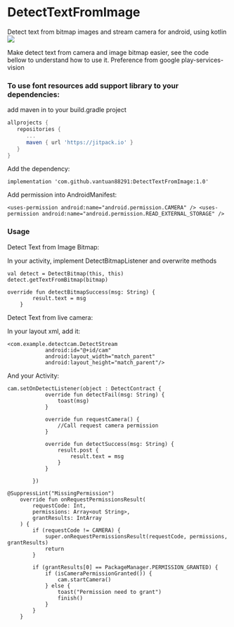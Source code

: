 # DetectTextFromImage
Detect text from bitmap images and stream camera for android, using kotlin
[![](https://jitpack.io/v/vantuan88291/DetectTextFromImage.svg)](https://jitpack.io/#vantuan88291/DetectTextFromImage)

Make detect text from camera and image bitmap easier, see the code bellow to understand how to use it.
Preference from google play-services-vision
### To use font resources add support library to your dependencies:
add maven in to your build.gradle project

```gradle
allprojects {
   repositories {
      ...
      maven { url 'https://jitpack.io' }
   }
}
```

Add the dependency:

`implementation 'com.github.vantuan88291:DetectTextFromImage:1.0'`

Add permission into AndroidManifest:

`<uses-permission android:name="android.permission.CAMERA" />
 <uses-permission android:name="android.permission.READ_EXTERNAL_STORAGE" />`


### Usage
Detect Text from Image Bitmap:

In your activity, implement DetectBitmapListener and overwrite methods

```
val detect = DetectBitmap(this, this)
detect.getTextFromBitmap(bitmap)

override fun detectBitmapSuccess(msg: String) {
        result.text = msg
    }
```
Detect Text from live camera:

In your layout xml, add it:
```
<com.example.detectcam.DetectStream
            android:id="@+id/cam"
            android:layout_width="match_parent"
            android:layout_height="match_parent"/>
```

And your Activity:

```
cam.setOnDetectListener(object : DetectContract {
            override fun detectFail(msg: String) {
                toast(msg)
            }

            override fun requestCamera() {
                //Call request camera permission
            }

            override fun detectSuccess(msg: String) {
                result.post {
                    result.text = msg
                }
            }

        })

@SuppressLint("MissingPermission")
    override fun onRequestPermissionsResult(
        requestCode: Int,
        permissions: Array<out String>,
        grantResults: IntArray
    ) {
        if (requestCode != CAMERA) {
            super.onRequestPermissionsResult(requestCode, permissions, grantResults)
            return
        }

        if (grantResults[0] == PackageManager.PERMISSION_GRANTED) {
            if (isCameraPermissionGranted()) {
                cam.startCamera()
            } else {
                toast("Permission need to grant")
                finish()
            }
        }
    }
```

